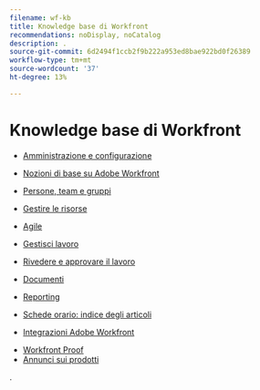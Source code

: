 ```yaml
---
filename: wf-kb
title: Knowledge base di Workfront
recommendations: noDisplay, noCatalog
description: .
source-git-commit: 6d2494f1ccb2f9b222a953ed8bae922bd0f26389
workflow-type: tm+mt
source-wordcount: '37'
ht-degree: 13%

---
```



# Knowledge base di Workfront

* [Amministrazione e configurazione](administration-and-setup/administration-and-setup.md)
* [Nozioni di base su Adobe Workfront](workfront-basics/workfront-basics.md)
* [Persone, team e gruppi](people-teams-and-groups/people-teams-and-groups.md)
* [Gestire le risorse](resource-mgmt/manage-resources.md)
* [Agile](agile/agile.md)
* [Gestisci lavoro](manage-work/manage-work.md)
* [Rivedere e approvare il lavoro](review-and-approve-work/review-and-approve-work.md)
* [Documenti](documents/documents-overview.md)
* [Reporting](reports-and-dashboards/reports-and-dashboards-overview.md)

  <!--
  <li data-mc-conditions="QuicksilverOrClassic.Draft mode">Enhanced analytics</li>
  -->

* [Schede orario: indice degli articoli](timesheets/timesheets-all.md)
* [Integrazioni Adobe Workfront](workfront-integrations-and-apps/workfront-integrations.md)
<!--* [Adobe Workfront API](wf-api/workfront-api.md) -->
* [Workfront Proof](workfront-proof/workfront-proof.md)
* [Annunci sui prodotti](product-announcements/product-announcements.md)

.
